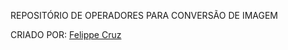 REPOSITÓRIO DE OPERADORES PARA CONVERSÃO DE IMAGEM

CRIADO POR: [Felippe Cruz](https://github.com/FCruzGit/conversorImagem.git)
